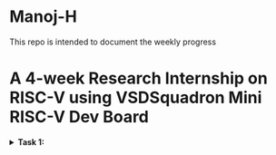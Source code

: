 # Manoj-H
This repo is intended to document the weekly progress
# A 4-week Research Internship on RISC-V using VSDSquadron Mini RISC-V Dev Board
<details>
  
<summary><b>Task 1:</b></summary>

install RISC-V GNU Toolchain

install Yosys

install iverilog

install gtkwave

# CLONING RISC-V GNU TOOLCHAIN

sudo apt install git-all # To install git

sudo apt-get install autoconf automake autotools-dev curl python3 libmpc-dev libmpfr-dev libgmp-dev gawk build-essential bison flex texinfo gperf libtool patchutils bc zlib1g-dev libexpat-dev make sure to install the dependencies
![riscv](https://github.com/manojhb552/Manoj-H/assets/154490935/4257ff16-e096-4527-8a48-393255067d6d)

# Create a opt dir
mkdir /opt/riscv try sudo incase of permission denial

In my case I created a driectory mkdir riscv 
![riscv2](https://github.com/manojhb552/Manoj-H/assets/154490935/34cec089-c85c-46ff-864f-afd145e71eb7)

# INSTALLING IVERILOG GTKWAVE & YOSYS

# YOSYS

git clone https://github.com/YosysHQ/yosys.git
cd yosys 
sudo apt-get install build-essential clang bison flex \libreadline-dev gawk tcl-dev libffi-dev git \ graphviz xdot pkg-config python3 libboost-system-dev\libboost-python-dev libboost-filesystem-dev zlib1g-dev
make config-gcc
make 
sudo make install
![yosys](https://github.com/manojhb552/Manoj-H/assets/154490935/b2f2f7f8-80ac-48ff-a83c-a8e82c98fe22)

# iVerilog

sudo apt-get install iverilog
![iverilog](https://github.com/manojhb552/Manoj-H/assets/154490935/40061254-bd60-464e-b768-498cfa4711f4)

# GTkWave

sudo apt-get install gtkwave

![gtk](https://github.com/manojhb552/Manoj-H/assets/154490935/d7514d6e-02fa-49df-988b-1fbfdcde3cf8)

